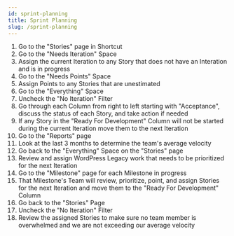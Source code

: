 ```yaml
---
id: sprint-planning
title: Sprint Planning
slug: /sprint-planning
---
```


1. Go to the "Stories" page in Shortcut
1. Go to the "Needs Iteration" Space
1. Assign the current Iteration to any Story that does not have an Interation and is in progress
1. Go to the "Needs Points" Space
1. Assign Points to any Stories that are unestimated
1. Go to the "Everything" Space
1. Uncheck the "No Iteration" Filter
1. Go through each Column from right to left starting with "Acceptance", discuss the status of each Story, and take action if needed
1. If any Story in the "Ready For Development" Column will not be started during the current Iteration move them to the next Iteration
1. Go to the "Reports" page
1. Look at the last 3 months to determine the team's average velocity
1. Go back to the "Everything" Space on the "Stories" page
1. Review and assign WordPress Legacy work that needs to be prioritized for the next Iteration
1. Go to the "Milestone" page for each Milestone in progress
1. That Milestone's Team will review, prioritize, point, and assign Stories for the next Iteration and move them to the "Ready For Development" Column
1. Go back to the "Stories" Page
1. Uncheck the "No Iteration" Filter
1. Review the assigned Stories to make sure no team member is overwhelmed and we are not exceeding our average velocity
